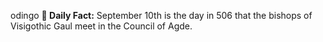 odingo
**<b>📌 Daily Fact:</b>** September 10th is the day in 506 that the bishops of Visigothic Gaul meet in the Council of Agde.

